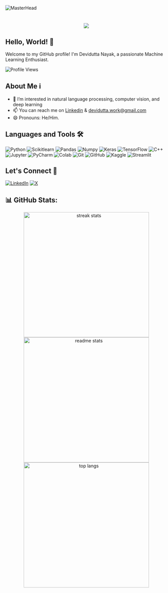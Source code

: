 ![MasterHead](https://github.com/SemicolonML/SemicolonML/blob/007a15e5634f71d65a17a9e4387b1c91de44924f/Untitled%20design%20(1).gif)
<h1 align="center">
    <img src="https://readme-typing-svg.herokuapp.com/?font=Silkscreen&size=35&center=true&vCenter=true&width=500&height=70&duration=4000&lines=Hi+There!+👋;+I'm+Devidutta+Nayak!;+AI/ML+Enthusiast+😇;" />

## Hello, World! 👋
Welcome to my GitHub profile! I'm Devidutta Nayak, a passionate Machine Learning Enthusiast.

![Profile Views](https://komarev.com/ghpvc/?username=devidutta-learn)
## About Me ℹ️
- 👀 I’m interested in natural language processing, computer vision, and deep learning
- 📫 You can reach me on [Linkedin](https://www.linkedin.com/in/deviduttanayak18/) & <a href=mailto:devidutta.work+gh1@gmail.com>devidutta.work@gmail.com</a>
- 😄 Pronouns: He/Him.
## Languages and Tools 🛠️
![Python](https://img.shields.io/badge/-Python-3776AB?style=flat-square&logo=python&logoColor=white)
![Scikitlearn](https://img.shields.io/badge/Scikitlearn-%23F7931E?style=flat-square&logo=scikitlearn&logoColor=white)
![Pandas](https://img.shields.io/badge/Pandas-%23150458?style=flat-square&logo=pandas&logoColor=white)
![Numpy](https://img.shields.io/badge/Numpy-%23013243?style=flat-square&logo=numpy&logoColor=white)
![Keras](https://img.shields.io/badge/Keras-%23D00000?style=flat-square&logo=Keras&logoColor=white)
![TensorFlow](https://img.shields.io/badge/TensorfFow-%23FF6F00?style=flat-square&logo=Tensorflow&logoColor=white)
![C++](https://img.shields.io/badge/C%2B%2B-%2300599C?style=flat-square&logo=c%2B%2B&logoColor=white)
![Jupyter](https://img.shields.io/badge/Jupyter-%23F37626?style=flat-square&logo=jupyter&logoColor=white)
![PyCharm](https://img.shields.io/badge/Pycharm-%23000000?style=flat-square&logo=pycharm&logoColor=white)
![Colab](https://img.shields.io/badge/Colab-F9AB00?style=flat-square&logo=googlecolab&logoColor=white&labelColor=F9AB00&color=F9AB00)
![Git](https://img.shields.io/badge/-Git-F05032?style=flat-square&logo=git&logoColor=white)
![GitHub](https://img.shields.io/badge/-GitHub-181717?style=flat-square&logo=github)
![Kaggle](https://img.shields.io/badge/Kaggle-%2320BEFF?style=flat-square&logo=kaggle&logoColor=white)
![Streamlit](https://img.shields.io/badge/Streamlit-%23FF4B4B?style=flat-square&logo=streamlit&logoColor=white)

## Let's Connect 🤝
[![LinkedIn](https://img.shields.io/badge/-LinkedIn-0077B5?style=for-the-badge&logo=linkedin&logoColor=white)](https://www.linkedin.com/in/deviduttanayak18/)
[![X](https://img.shields.io/badge/X(Twitter)-%23000000?style=for-the-badge&logo=X&logoColor=white)](https://twitter.com/devidutta18)

## 📊 GitHub Stats:
<div align=center>
<img width=390 src="https://github-readme-streak-stats-salesp07.vercel.app/?user=devidutta-learn&count_private=true&theme=react&border_radius=10" alt="streak stats"/>
<img width=390 src="https://github-readme-stats.vercel.app/api?username=devidutta-learn&count_private=true&show_icons=true&theme=react&rank_icon=github&border_radius=10" alt="readme stats" />
<img width=390 src="https://github-readme-stats-salesp07.vercel.app/api/top-langs/?username=devidutta-learn&hide=HTML&langs_count=8&layout=compact&theme=react&border_radius=10&size_weight=0.5&count_weight=0.5&exclude_repo=github-readme-stats" alt="top langs" />
<!---
devidutta-learn/devidutta-learn is a ✨ special ✨ repository because its `README.md` (this file) appears on your GitHub profile.
You can click the Preview link to take a look at your changes.
--->
